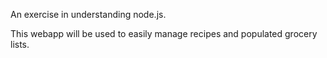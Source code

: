 An exercise in understanding node.js.

This webapp will be used to easily manage recipes and populated grocery lists.
